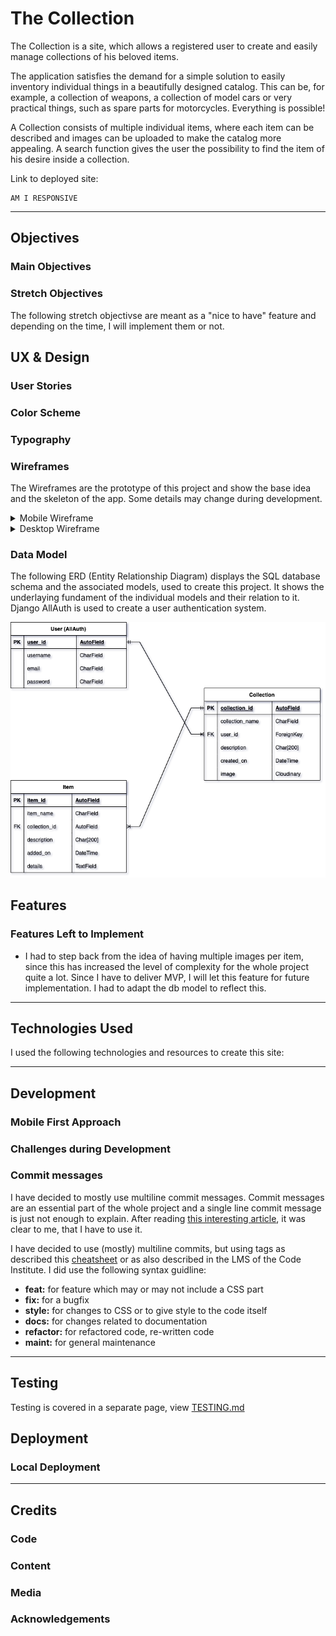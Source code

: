 # The Collection
The Collection is a site, which allows a registered user to create and easily manage collections of his beloved items.

The application satisfies the demand for a simple solution to easily inventory individual things in a beautifully designed catalog. This can be, for example, a collection of weapons, a collection of model cars or very practical things, such as spare parts for motorcycles. Everything is possible!

A Collection consists of multiple individual items, where each item can be described and images can be uploaded to make the catalog more appealing.
A search function gives the user the possibility to find the item of his desire inside a collection.
    
Link to deployed site: 

    AM I RESPONSIVE

---

## Objectives

### Main Objectives


### Stretch Objectives

The following stretch objectivse are meant as a "nice to have" feature and depending on the time, I will implement them or not.


## UX & Design

### User Stories

### Color Scheme

### Typography

### Wireframes

The Wireframes are the prototype of this project and show the base idea and the skeleton of the app. Some details may change during development.

<details>
<summary>Mobile Wireframe</summary>



</details>

<details>
<summary>Desktop Wireframe</summary>

![Main Site](docs/wireframes/dsktp/main_site.png)
![Sign Up](docs/wireframes/dsktp/signup.png)
![Login](docs/wireframes/dsktp/login.png)
![Logout](docs/wireframes/dsktp/logout.png)
![Collections](docs/wireframes/dsktp/collections.png)
![Collection](docs/wireframes/dsktp/collection.png)
![Item](docs/wireframes/dsktp/collection_item.png)
![Contact](docs/wireframes/dsktp/contact.png)
![About](docs/wireframes/dsktp/about.png)
![Errors](docs/wireframes/dsktp/errors.png)

</details>

### Data Model

The following ERD (Entity Relationship Diagram) displays the SQL database schema and the associated models, used to create this project. It shows the underlaying fundament of the individual models and their relation to it.
Django AllAuth is used to create a user authentication system.

![ERD](docs/readme_images/the_collection_erd_mod.png)

## Features

### Features Left to Implement

- I had to step back from the idea of having multiple images per item, since this has increased the level of complexity for the whole project quite a lot. Since I have to deliver MVP, I will let this feature for future implementation. I had to adapt the db model to reflect this.

---

## Technologies Used
I used the following technologies and resources to create this site:


---

## Development


### Mobile First Approach

### Challenges during Development


### Commit messages

I have decided to mostly use multiline commit messages. Commit messages are an essential part of the whole project and a single line commit message is just not enough to explain. After reading [this interesting article](https://cbea.ms/git-commit/), it was clear to me, that I have to use it.

I have decided to use (mostly) multiline commits, but using tags as described this [cheatsheet](https://cheatography.com/albelop/cheat-sheets/conventional-commits/) or as also described in the LMS of the Code Institute. I did use the following syntax guidline:
- **feat:** for feature which may or may not include a CSS part
- **fix:** for a bugfix
- **style:** for changes to CSS or to give style to the code itself
- **docs:** for changes related to documentation
- **refactor:** for refactored code, re-written code
- **maint:** for general maintenance

---

## Testing
Testing is covered in a separate page, view [TESTING.md](TESTING.md)

## Deployment


### Local Deployment

---

## Credits
### Code

### Content

### Media

### Acknowledgements

